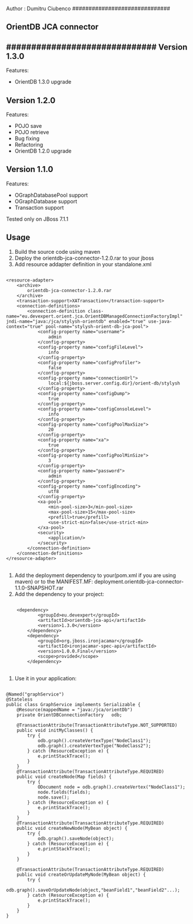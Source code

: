 Author : Dumitru Ciubenco
##############################
## OrientDB JCA connector 
##############################
Version 1.3.0
-----------------------------------

Features:
- OrientDB 1.3.0 upgrade


Version 1.2.0
-----------------------------------

Features:
- POJO save
- POJO retrieve
- Bug fixing
- Refactoring
- OrientDB 1.2.0 upgrade

Version 1.1.0
-----------------------------------

Features:
- OGraphDatabasePool support
- OGraphDatabase support
- Transaction support

Tested only on JBoss 7.1.1

Usage
--------------------------------------
 1. Build the source code using maven
 1. Deploy the orientdb-jca-connector-1.2.0.rar to your jboss
 1. Add resource addapter definition in your standalone.xml
<pre>
<code>
&lt;resource-adapter&gt;
	&lt;archive&gt;
		orientdb-jca-connector-1.2.0.rar
	&lt;/archive&gt;
	&lt;transaction-support&gt;XATransaction&lt;/transaction-support&gt;
	&lt;connection-definitions&gt;
		&lt;connection-definition class-name=&quot;eu.devexpert.orient.jca.OrientDBManagedConnectionFactoryImpl&quot; jndi-name=&quot;java:/jca/stylysh-orientdb&quot; enabled=&quot;true&quot; use-java-context=&quot;true&quot; pool-name=&quot;stylysh-orient-db-jca-pool&quot;&gt;
			&lt;config-property name=&quot;username&quot;&gt;
				admin
			&lt;/config-property&gt;
			&lt;config-property name=&quot;configFileLevel&quot;&gt;
				info
			&lt;/config-property&gt;
			&lt;config-property name=&quot;configProfiler&quot;&gt;
				false
			&lt;/config-property&gt;
			&lt;config-property name=&quot;connectionUrl&quot;&gt;
				local:${jboss.server.config.dir}/orient-db/stylysh
			&lt;/config-property&gt;
			&lt;config-property name=&quot;configDump&quot;&gt;
				true
			&lt;/config-property&gt;
			&lt;config-property name=&quot;configConsoleLevel&quot;&gt;
				info
			&lt;/config-property&gt;
			&lt;config-property name=&quot;configPoolMaxSize&quot;&gt;
				20
			&lt;/config-property&gt;
			&lt;config-property name=&quot;xa&quot;&gt;
				true
			&lt;/config-property&gt;
			&lt;config-property name=&quot;configPoolMinSize&quot;&gt;
				3
			&lt;/config-property&gt;
			&lt;config-property name=&quot;password&quot;&gt;
				admin
			&lt;/config-property&gt;
			&lt;config-property name=&quot;configEncoding&quot;&gt;
				utf8
			&lt;/config-property&gt;
			&lt;xa-pool&gt;
				&lt;min-pool-size&gt;3&lt;/min-pool-size&gt;
				&lt;max-pool-size&gt;15&lt;/max-pool-size&gt;
				&lt;prefill&gt;true&lt;/prefill&gt;
				&lt;use-strict-min&gt;false&lt;/use-strict-min&gt;
			&lt;/xa-pool&gt;
			&lt;security&gt;
				&lt;application/&gt;
			&lt;/security&gt;
		&lt;/connection-definition&gt;
	&lt;/connection-definitions&gt;
&lt;/resource-adapter&gt;
</code>
</pre>

 1. Add the deployment dependency to your(pom.xml if you are using maven) or to the MANIFEST.MF: deployment.orientdb-jca-connector-1.1.0-SNAPSHOT.rar
 1. Add the dependency to your project:
<pre>
<code>
  	&lt;dependency&gt;
			&lt;groupId&gt;eu.devexpert&lt;/groupId&gt;
			&lt;artifactId&gt;orientdb-jca-api&lt;/artifactId&gt;
			&lt;version&gt;1.3.0&lt;/version&gt;
		&lt;/dependency&gt;
		&lt;dependency&gt;
			&lt;groupId&gt;org.jboss.ironjacamar&lt;/groupId&gt;
			&lt;artifactId&gt;ironjacamar-spec-api&lt;/artifactId&gt;
			&lt;version&gt;1.0.0.Final&lt;/version&gt;
			&lt;scope&gt;provided&lt;/scope&gt;
		&lt;/dependency&gt;		
</code>
</pre>

 1. Use it in your application:
<pre>
<code>
@Named("graphService")
@Stateless
public class GraphService implements Serializable {
	@Resource(mappedName = "java:/jca/orientDb")
	private OrientDBConnectionFactory	odb;
		
	@TransactionAttribute(TransactionAttributeType.NOT_SUPPORTED)
	public void initMyClasses() {
		try {
			odb.graph().createVertexType("NodeClass1");
			odb.graph().createVertexType("NodeClass2");
		} catch (ResourceException e) {
			e.printStackTrace();
		}
	}
	@TransactionAttribute(TransactionAttributeType.REQUIRED)
	public void createNode(Map<String, Object> fields) {
		try {
			ODocument node = odb.graph().createVertex("NodeClass1");
			node.fields(fields);
			node.save();
		} catch (ResourceException e) {
			e.printStackTrace();
		}
	}	
	@TransactionAttribute(TransactionAttributeType.REQUIRED)
	public void createNewNode(MyBean object) {
		try {
			odb.graph().saveNode(object);
		} catch (ResourceException e) {
			e.printStackTrace();
		}
	}
	
	@TransactionAttribute(TransactionAttributeType.REQUIRED)
	public void createOrUpdateMyNode(MyBean object) {
		try {
			odb.graph().saveOrUpdateNode(object,"beanField1","beanField2"...);
		} catch (ResourceException e) {
			e.printStackTrace();
		}
	}	
}
</code>
</pre>
